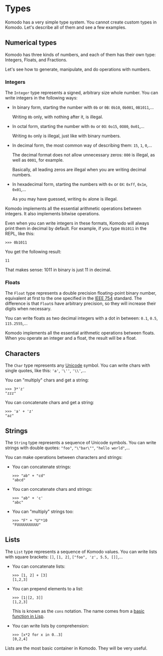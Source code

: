 # Types

Komodo has a very simple type system. You cannot create custom types in Komodo. Let's describe all of them and see a few examples.

## Numerical types

Komodo has three kinds of numbers, and each of them has their own type: Integers, Floats, and Fractions.

Let's see how to generate, manipulate, and do operations with numbers.

### Integers

The `Integer` type represents a signed, arbitrary size whole number. You can write integers in the following ways:

- In binary form, starting the number with `0b` or `0B`: `0b10`, `0b001`, `0B1011`,...
  
  Writing `0b` only, with nothing after it, is illegal.

- In octal form, starting the number with `0o` or `0O`: `0o15`, `0O80`, `0o01`,...

  Writing `0o` only is illegal, just like with binary numbers.

- In decimal form, the most common way of describing them: `15`, `1`, `0`,...

  The decimal format does not allow unnecessary zeros: `000` is illegal, as well as `0001`, for example.

  Basically, all leading zeros are illegal when you are writing decimal numbers.

- In hexadecimal form, starting the numbers with `0x` or `0X`: `0xff`, `0x1e`, `0x01`,...

  As you may have guessed, writing `0x` alone is illegal.

Komodo implements all the essential arithmetic operations between integers. It also implements bitwise operations.

Even when you can write integers in these formats, Komodo will always print them in decimal by default. For example, if you type `0b1011` in the REPL, like this:

```
>>> 0b1011
```

You get the following result:

```
11
```

That makes sense: 1011 in binary is just 11 in decimal.

### Floats

The `Float` type represents a double precision floating-point binary number, equivalent at first to the one specified in the [IEEE 754](https://en.wikipedia.org/wiki/IEEE_754) standard. The difference is that `Float`s have arbitrary precision, so they will increase their digits when necessary.

You can write floats as two decimal integers with a dot in between: `0.1`, `0.5`, `115.2555`,...

Komodo implements all the essential arithmetic operations between floats. When you operate an integer and a float, the result will be a float.

## Characters

The `Char` type represents any [Unicode](https://home.unicode.org/) symbol. You can write chars with single quotes, like this: `'a'`, `'\''`, `'\\'`,...

You can "multiply" chars and get a string:

```
>>> 3*'z'
"zzz"
```

You can concatenate chars and get a string:

```
>>> 'a' + 'z'
"az"
```

## Strings

The `String` type represents a sequence of Unicode symbols. You can write strings with double quotes: `"foo"`, `"\"bar\""`, `"hello world"`,...

You can make operations between characters and strings:

- You can concatenate strings:
  ```
  >>> "ab" + "cd"
  "abcd"
  ```

- You can concatenate chars and strings:
  ```
  >>> "ab" + 'c'
  "abc"
  ```

- You can "multiply" strings too:
  ```
  >>> "F" + "U"*10
  "FUUUUUUUUUU"
  ```

## Lists

The `List` type represents a sequence of Komodo values. You can write lists with square brackets: `[]`, `[1, 2]`, `["foo", 'z', 5.5, []]`,...

- You can concatenate lists:
  ```
  >>> [1, 2] + [3]
  [1,2,3]
  ```
- You can prepend elements to a list:
  ```
  >>> [1|[2, 3]]
  [1,2,3]
  ```

  This is known as the `cons` notation. The name comes from a [basic function in Lisp](https://en.wikipedia.org/wiki/Cons).

- You can write lists by comprehension:
  ```
  >>> [x*2 for x in 0..3]
  [0,2,4]
  ```

Lists are the most basic container in Komodo. They will be very useful.
